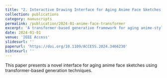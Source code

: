 ```yaml
---
title: "2. Interactive Drawing Interface for Aging Anime Face Sketches Using Transformer-Based Generative Model"
collection: publications
category: manuscripts
permalink: /publication/2024-01-anime-face-transformer
excerpt: 'A transformer-based generative framework for aging anime-style face sketches.'
date: 2024-01-01
venue: 'IEEE Access'
slidesurl: ''
paperurl: 'https://doi.org/10.1109/ACCESS.2024.3466230'
bibtexurl: ''
---
```

This paper presents a novel interface for aging anime face sketches using transformer-based generation techniques.
